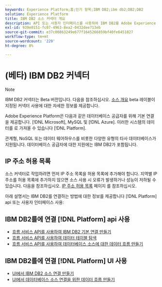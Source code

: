 ```yaml
---
keywords: Experience Platform;홈;인기 항목;IBM DB2;ibm db2;DB2;DB2
solution: Experience Platform
title: IBM DB2 소스 커넥터 개요
description: API 또는 사용자 인터페이스를 사용하여 IBM DB2를 Adobe Experience Platform에 연결하는 방법을 알아봅니다.
exl-id: 939e0151-fc07-4963-8ea2-0432dee713eb
source-git-commit: e37c00863249e677f1645266859bf40fe6451827
workflow-type: tm+mt
source-wordcount: '229'
ht-degree: 0%

---
```


# (베타) IBM DB2 커넥터

>[!NOTE]
>
>IBM DB2 커넥터는 Beta 버전입니다. 다음을 참조하십시오. [소스 개요](../../home.md#terms-and-conditions) beta 레이블이 지정된 커넥터 사용에 대한 자세한 정보를 제공합니다.

Adobe Experience Platform은 다음과 같은 데이터베이스 공급자를 위해 기본 연결을 제공합니다. [!DNL Microsoft], MySQL 및 [!DNL Azure]. 이러한 시스템의 데이터를 로 가져올 수 있습니다 [!DNL Platform].

관계형, NoSQL 또는 데이터 웨어하우스를 비롯한 다양한 유형의 타사 데이터베이스가 지원됩니다. 데이터베이스 공급자에 대한 지원에는 IBM DB2가 포함됩니다.

## IP 주소 허용 목록

소스 커넥터로 작업하려면 먼저 IP 주소 목록을 허용 목록에 추가해야 합니다. 지역별 IP 주소를 허용 목록에 추가하지 않으면 소스 사용 시 오류가 발생하거나 성능이 저하될 수 있습니다. 다음을 참조하십시오. [IP 주소 허용 목록](../../ip-address-allow-list.md) 페이지 를 참조하십시오.

아래 설명서는 IBM DB2를 연결하는 방법에 대한 정보를 제공합니다 [!DNL Platform] api 또는 사용자 인터페이스 사용:

## IBM DB2를에 연결 [!DNL Platform] api 사용

- [흐름 서비스 API를 사용하여 IBM DB2 기본 연결 만들기](../../tutorials/api/create/databases/ibm-db2.md)
- [흐름 서비스 API를 사용하여 데이터 테이블 탐색](../../tutorials/api/explore/tabular.md)
- [흐름 서비스 API를 사용하여 데이터베이스 소스에 대한 데이터 흐름 만들기](../../tutorials/api/collect/database-nosql.md)

## IBM DB2를에 연결 [!DNL Platform] UI 사용

- [UI에서 IBM DB2 소스 연결 만들기](../../tutorials/ui/create/databases/ibm-db2.md)
- [UI에서 데이터베이스 소스 연결을 위한 데이터 흐름 만들기](../../tutorials/ui/dataflow/databases.md)
